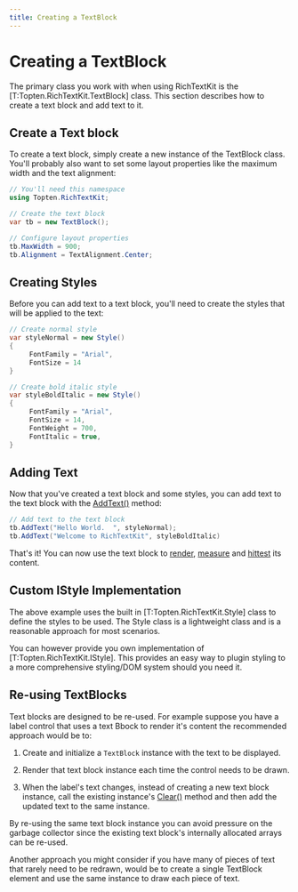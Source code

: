 ```yaml
---
title: Creating a TextBlock
---
```


# Creating a TextBlock

The primary class  you work with when using RichTextKit is the [T:Topten.RichTextKit.TextBlock] class.  This section describes how to create a text block and add text to it.

## Create a Text block

To create a text block, simply create a new instance of the TextBlock class.  You'll 
probably also want to set some layout properties like the maximum width and the text alignment:

```csharp
// You'll need this namespace
using Topten.RichTextKit;

// Create the text block
var tb = new TextBlock();

// Configure layout properties
tb.MaxWidth = 900;
tb.Alignment = TextAlignment.Center;
```

## Creating Styles

Before you can add text to a text block, you'll need to create the styles
that will be applied to the text:

```csharp
// Create normal style
var styleNormal = new Style() 
{
     FontFamily = "Arial", 
     FontSize = 14
}

// Create bold italic style
var styleBoldItalic = new Style() 
{
     FontFamily = "Arial", 
     FontSize = 14,
     FontWeight = 700,
     FontItalic = true,
}
```

## Adding Text

Now that you've created a text block and some styles, you can add text to the 
text block with the [AddText()](./ref/Topten.RichTextKit.TextBlock.AddText) method:

```csharp
// Add text to the text block
tb.AddText("Hello World.  ", styleNormal);
tb.AddText("Welcome to RichTextKit", styleBoldItalic)
```

That's it!  You can now use the text block to [render](rendering), [measure](measuring) and [hittest](hittesting) its content.


## Custom IStyle Implementation

The above example uses the built in [T:Topten.RichTextKit.Style] class to define the styles to be 
used.  The Style class is a lightweight class and is a reasonable approach for 
most scenarios.

You can however provide you own implementation of [T:Topten.RichTextKit.IStyle].  This 
provides an easy way to plugin styling to a more comprehensive styling/DOM system should 
you need it.

 
## Re-using TextBlocks

Text blocks are designed to be re-used.  For example suppose you have a label control
that uses a text Bbock to render it's content the recommended approach would be to:

1. Create and initialize a `TextBlock` instance with the text to be displayed.

2. Render that text block instance each time the control needs to be drawn.

3. When the label's text changes, instead of creating a new text block instance, 
   call the existing instance's [Clear()](./ref/Topten.RichTextKit.TextBlock.Clear) method 
   and then add the updated text to the same instance.

By re-using the same text block instance you can avoid pressure on the garbage collector
since the existing text block's internally allocated arrays can be re-used.

Another approach you might consider if you have many of pieces of text that rarely need
to be redrawn, would be to create a single TextBlock element and use the same instance
to draw each piece of text.


